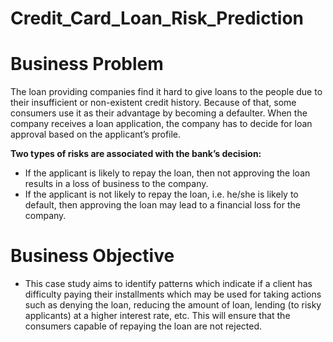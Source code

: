 # Credit_Card_Loan_Risk_Prediction

# Business Problem
The loan providing companies find it hard to give loans to the people due to their insufficient or non-existent credit history. Because of that, some consumers use it as their advantage by becoming a defaulter. When the company receives a loan application, the company has to decide for loan approval based on the applicant’s profile. 

**Two types of risks are associated with the bank’s decision:**
- If the applicant is likely to repay the loan, then not approving the loan results in a loss of business to the company.
- If the applicant is not likely to repay the loan, i.e. he/she is likely to default, then approving the loan may lead to a financial loss for the company.

# Business Objective
- This case study aims to identify patterns which indicate if a client has difficulty paying their installments which may be used for taking actions such as denying the loan, reducing the amount of loan, lending (to risky applicants) at a higher interest rate, etc. This will ensure that the consumers capable of repaying the loan are not rejected.
